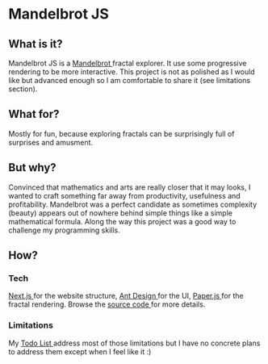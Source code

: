 # Mandelbrot JS

## What is it?

Mandelbrot JS is a
<a href="https://en.wikipedia.org/wiki/Mandelbrot_set">
Mandelbrot
</a>
fractal explorer. It use some progressive rendering
to be more interactive. This project is not as
polished as I would like but advanced enough so
I am comfortable to share it (see
limitations section).

## What for?

Mostly for fun, because exploring fractals can be
surprisingly full of surprises and amusment.

## But why?

Convinced that mathematics and arts are really
closer that it may looks, I wanted to craft
something far away from productivity, usefulness and
profitability. Mandelbrot was a perfect candidate as
sometimes complexity (beauty) appears out of nowhere
behind simple things like a simple mathematical
formula. Along the way this project was a good way
to challenge my programming skills.

## How?

### Tech

<a href="https://nextjs.org/">
    Next.js
</a>
for the website structure,
<a
	href="https://ant.design/"
>
	Ant Design
</a>
for the UI,
<a
	href="http://paperjs.org/"
>
	Paper.js
</a>
for the fractal rendering. Browse the
<a
	href="https://github.com/FlavienBusseuil/mandelbrot"
>
	source code
</a>
for more details.

### Limitations

My
<a href="https://github.com/FlavienBusseuil/mandelbrot/blob/master/TODO">
Todo List
</a>
address most of those limitations but I have no
concrete plans to address them except when I feel
like it :)
